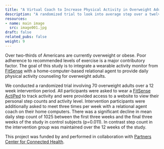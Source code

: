 ```yaml
---
title: "A Virtual Coach to Increase Physical Activity in Overweight Adults"
description: "A randomized trial to look into average step over a twelve week period using a FitSense ActiPed"
resources:
- name: main image
  src: image001.jpg
draft: false
related_pubs: false
weight: 9
---
```


Over two-thirds of Americans are currently overweight or obese. Poor adherence to recommended levels of exercise is a major contributory factor. The goal of this study is to integrate a wearable activity monitor from [FitSense](http://www.fitlinxx.com/brand.htm) with a home-computer-based relational agent to provide daily physical activity counseling for overweight adults.

We conducted a randomized trial involving 70 overweight adults over a 12 week intervention period. All participants were asked to wear a [FitSense ActiPed](http://www.fitlinxx.com/products_list-pub.html) to track activity  and were provided access to a website to view their personal step counts and activity level. Intervention participants were additionally asked to meet three times per week with a relational agent coach on their home computers. There was a significant decline in mean daily step count of 1025 between the first three weeks and the final three weeks of the study in control subjects (p=0.011).  In contrast step count in the intervention group was maintained over the 12 weeks of the study.

This project was funded by and performed in collaboration with [Partners Center for Connected Health](http://www.connected-health.org/).


